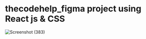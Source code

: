 # thecodehelp_figma project using React js & CSS 
![Screenshot (383)](https://user-images.githubusercontent.com/49534250/221851900-d52e7458-6346-41aa-8e83-4fcc132de60a.png)
